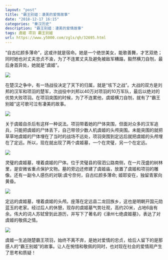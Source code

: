 ```yaml
---
layout: "post"
title: "霸王别姬：凄美的爱情故事"
date: "2018-12-17 16:15"
categories: "秦汉历史"
description: "霸王别姬：凄美的爱情故事"
tags: 虞姬 项羽 霸王别姬
url: https://www.y5000.com/zgls/qh/32695.html
---
```






“自古红颜多薄命”，这或许就是宿命。她是一个绝世美女，能歌善舞，才艺双绝；同时她也对丈夫忠贞不渝，为了不连累丈夫及避免被敌军糟蹋，毅然横刀自刎，最后身首异处，她就是“虞姬”。

![](https://img.y5000.com/uploads/allimg/180911/1034115648-0.jpg)

在楚汉之争中，有一场战役决定了天下的归属，就是“垓下之战”。大战的双方是刘邦的汉军和项羽的楚军，次战役中刘邦以40万对项羽的10万军队，最后以绝对的优势大败项羽。在项羽突围的时候，为了不连累他，虞姬横刀自刎，就有了“霸王别姬”这可歌可泣有凄美的故事。

![](https://img.y5000.com/uploads/allimg/180911/1034113M5-1.jpg)

关于虞姬自杀后有这样一种说法。项羽带着她的尸体突围，但面对众多的汉军追兵，只能把虞姬的尸体丢下，自己带领少数人机虞姬的头颅突围。未能突围的就把草草地虞姬的尸体埋在了当时的战场不远处，项羽突围到定远后就把虞姬的头颅埋在了定远。所以，现在就出现了两个虞姬墓，一个在灵璧，另一个在定远。

![](https://img.y5000.com/uploads/allimg/180911/103411GM-2.jpg)

灵璧的虞姬墓，埋着虞姬的尸体。位于灵璧县的宿泗公路南侧，在一片茂盛的树林里，是安微省重点保护文物。墓的旁边还修建了虞姬庙，放置了虞姬和项羽的雕像。还有一副令人感伤的对联:虞兮奈何，自古红颜多薄命;
姬耶安在，独留青冢向黄昏。

![](https://img.y5000.com/uploads/allimg/180911/1034114437-3.jpg)

定远的虞姬墓，埋着虞姬的头颅。座落在定远县二龙回族乡，这也是明朝开国元勋蓝玉的老家。经过后人的休憩，现存的虞姬墓气势壮观，高约20米，占地6亩有余。伟大的词人苏轼曾到此游历，并写下了著名的《濠州七绝虞姬墓》，表达了对虞姬的敬佩之情。

![](https://img.y5000.com/uploads/allimg/180911/1034111151-4.jpg)

虞姬一生追随楚霸王项羽，始终不离不弃，是她对爱情的忠贞，给后人留下的是那感人的“霸王别姬”的故事。让人在惋惜和敬佩的同时，也对现在社会的爱情观产生了思考和质疑！
